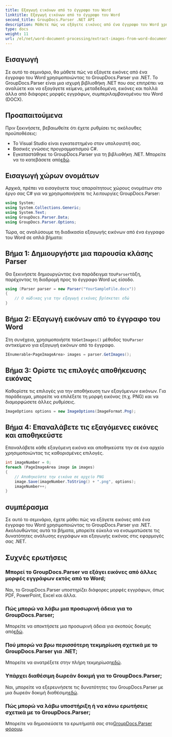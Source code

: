 ```yaml
---
title: Εξαγωγή εικόνων από το έγγραφο του Word
linktitle: Εξαγωγή εικόνων από το έγγραφο του Word
second_title: GroupDocs.Parser .NET API
description: Μάθετε πώς να εξάγετε εικόνες από ένα έγγραφο του Word χρησιμοποιώντας το GroupDocs.Parser για .NET. Αυτό το σεμινάριο παρέχει οδηγίες βήμα προς βήμα για την ενσωμάτωση εικόνας στο .NET σας.
type: docs
weight: 11
url: /el/net/word-document-processing/extract-images-from-word-document/
---
```

## Εισαγωγή
Σε αυτό το σεμινάριο, θα μάθετε πώς να εξάγετε εικόνες από ένα έγγραφο του Word χρησιμοποιώντας το GroupDocs.Parser για .NET. Το GroupDocs.Parser είναι μια ισχυρή βιβλιοθήκη .NET που σας επιτρέπει να αναλύετε και να εξαγάγετε κείμενο, μεταδεδομένα, εικόνες και πολλά άλλα από διάφορες μορφές εγγράφων, συμπεριλαμβανομένου του Word (DOCX).
## Προαπαιτούμενα
Πριν ξεκινήσετε, βεβαιωθείτε ότι έχετε ρυθμίσει τις ακόλουθες προϋποθέσεις:
- Το Visual Studio είναι εγκατεστημένο στον υπολογιστή σας.
- Βασικές γνώσεις προγραμματισμού C#.
- Εγκαταστάθηκε το GroupDocs.Parser για τη βιβλιοθήκη .NET. Μπορείτε να το κατεβάσετε από[εδώ](https://releases.groupdocs.com/parser/net/).
## Εισαγωγή χώρων ονομάτων
Αρχικά, πρέπει να εισαγάγετε τους απαραίτητους χώρους ονομάτων στο έργο σας C# για να χρησιμοποιήσετε τις λειτουργίες GroupDocs.Parser:
```csharp
using System;
using System.Collections.Generic;
using System.Text;
using GroupDocs.Parser.Data;
using GroupDocs.Parser.Options;
```
Τώρα, ας αναλύσουμε τη διαδικασία εξαγωγής εικόνων από ένα έγγραφο του Word σε απλά βήματα:
## Βήμα 1: Δημιουργήστε μια παρουσία κλάσης Parser
 Θα ξεκινήσετε δημιουργώντας ένα παράδειγμα του`Parser`τάξη, παρέχοντας τη διαδρομή προς το έγγραφο Word ως είσοδο.
```csharp
using (Parser parser = new Parser("YourSampleFile.docx"))
{
    // Ο κώδικας για την εξαγωγή εικόνας βρίσκεται εδώ
}
```
## Βήμα 2: Εξαγωγή εικόνων από το έγγραφο του Word
 Στη συνέχεια, χρησιμοποιήστε το`GetImages()` μέθοδος του`Parser` αντικείμενο για εξαγωγή εικόνων από το έγγραφο.
```csharp
IEnumerable<PageImageArea> images = parser.GetImages();
```
## Βήμα 3: Ορίστε τις επιλογές αποθήκευσης εικόνας
Καθορίστε τις επιλογές για την αποθήκευση των εξαγόμενων εικόνων. Για παράδειγμα, μπορείτε να επιλέξετε τη μορφή εικόνας (π.χ. PNG) και να διαμορφώσετε άλλες ρυθμίσεις.
```csharp
ImageOptions options = new ImageOptions(ImageFormat.Png);
```
## Βήμα 4: Επαναλάβετε τις εξαγόμενες εικόνες και αποθηκεύστε
Επαναλάβετε κάθε εξαγόμενη εικόνα και αποθηκεύστε την σε ένα αρχείο χρησιμοποιώντας τις καθορισμένες επιλογές.
```csharp
int imageNumber = 0;
foreach (PageImageArea image in images)
{
    // Αποθηκεύστε την εικόνα σε αρχείο PNG
    image.Save(imageNumber.ToString() + ".png", options);
    imageNumber++;
}
```
## συμπέρασμα
Σε αυτό το σεμινάριο, έχετε μάθει πώς να εξάγετε εικόνες από ένα έγγραφο του Word χρησιμοποιώντας το GroupDocs.Parser για .NET. Ακολουθώντας αυτά τα βήματα, μπορείτε εύκολα να ενσωματώσετε τις δυνατότητες ανάλυσης εγγράφων και εξαγωγής εικόνας στις εφαρμογές σας .NET.

## Συχνές ερωτήσεις
### Μπορεί το GroupDocs.Parser να εξάγει εικόνες από άλλες μορφές εγγράφων εκτός από το Word;
Ναι, το GroupDocs.Parser υποστηρίζει διάφορες μορφές εγγράφων, όπως PDF, PowerPoint, Excel και άλλα.
### Πώς μπορώ να λάβω μια προσωρινή άδεια για το GroupDocs.Parser;
 Μπορείτε να αποκτήσετε μια προσωρινή άδεια για σκοπούς δοκιμής από[εδώ](https://purchase.groupdocs.com/temporary-license/).
### Πού μπορώ να βρω περισσότερη τεκμηρίωση σχετικά με το GroupDocs.Parser για .NET;
 Μπορείτε να ανατρέξετε στην πλήρη τεκμηρίωση[εδώ](https://reference.groupdocs.com/parser/net/).
### Υπάρχει διαθέσιμη δωρεάν δοκιμή για το GroupDocs.Parser;
 Ναι, μπορείτε να εξερευνήσετε τις δυνατότητες του GroupDocs.Parser με μια δωρεάν δοκιμή διαθέσιμη[εδώ](https://releases.groupdocs.com/).
### Πώς μπορώ να λάβω υποστήριξη ή να κάνω ερωτήσεις σχετικά με το GroupDocs.Parser;
 Μπορείτε να δημοσιεύσετε τα ερωτήματά σας στο[GroupDocs.Parser φόρουμ](https://forum.groupdocs.com/c/parser/17).